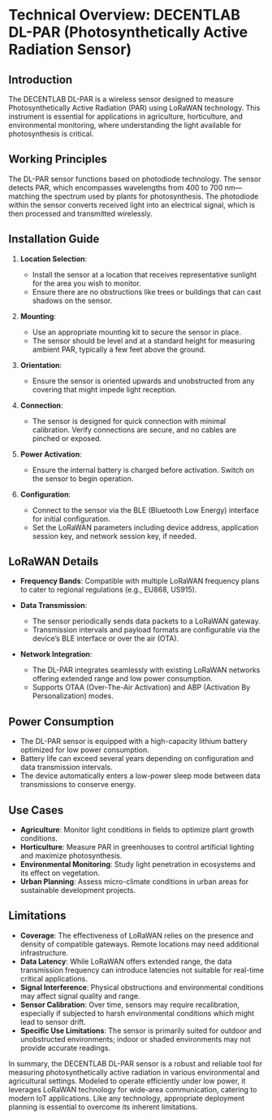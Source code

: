 # Technical Overview: DECENTLAB DL-PAR (Photosynthetically Active Radiation Sensor)

## Introduction
The DECENTLAB DL-PAR is a wireless sensor designed to measure Photosynthetically Active Radiation (PAR) using LoRaWAN technology. This instrument is essential for applications in agriculture, horticulture, and environmental monitoring, where understanding the light available for photosynthesis is critical.

## Working Principles
The DL-PAR sensor functions based on photodiode technology. The sensor detects PAR, which encompasses wavelengths from 400 to 700 nm—matching the spectrum used by plants for photosynthesis. The photodiode within the sensor converts received light into an electrical signal, which is then processed and transmitted wirelessly.

## Installation Guide
1. **Location Selection**: 
   - Install the sensor at a location that receives representative sunlight for the area you wish to monitor.
   - Ensure there are no obstructions like trees or buildings that can cast shadows on the sensor.

2. **Mounting**:
   - Use an appropriate mounting kit to secure the sensor in place.
   - The sensor should be level and at a standard height for measuring ambient PAR, typically a few feet above the ground.

3. **Orientation**:
   - Ensure the sensor is oriented upwards and unobstructed from any covering that might impede light reception.

4. **Connection**:
   - The sensor is designed for quick connection with minimal calibration. Verify connections are secure, and no cables are pinched or exposed.

5. **Power Activation**:
   - Ensure the internal battery is charged before activation. Switch on the sensor to begin operation.

6. **Configuration**:
   - Connect to the sensor via the BLE (Bluetooth Low Energy) interface for initial configuration.
   - Set the LoRaWAN parameters including device address, application session key, and network session key, if needed.

## LoRaWAN Details
- **Frequency Bands**: Compatible with multiple LoRaWAN frequency plans to cater to regional regulations (e.g., EU868, US915).
- **Data Transmission**: 
  - The sensor periodically sends data packets to a LoRaWAN gateway.
  - Transmission intervals and payload formats are configurable via the device’s BLE interface or over the air (OTA).

- **Network Integration**:
  - The DL-PAR integrates seamlessly with existing LoRaWAN networks offering extended range and low power consumption.
  - Supports OTAA (Over-The-Air Activation) and ABP (Activation By Personalization) modes.

## Power Consumption
- The DL-PAR sensor is equipped with a high-capacity lithium battery optimized for low power consumption.
- Battery life can exceed several years depending on configuration and data transmission intervals.
- The device automatically enters a low-power sleep mode between data transmissions to conserve energy.

## Use Cases
- **Agriculture**: Monitor light conditions in fields to optimize plant growth conditions.
- **Horticulture**: Measure PAR in greenhouses to control artificial lighting and maximize photosynthesis.
- **Environmental Monitoring**: Study light penetration in ecosystems and its effect on vegetation.
- **Urban Planning**: Assess micro-climate conditions in urban areas for sustainable development projects.

## Limitations
- **Coverage**: The effectiveness of LoRaWAN relies on the presence and density of compatible gateways. Remote locations may need additional infrastructure.
- **Data Latency**: While LoRaWAN offers extended range, the data transmission frequency can introduce latencies not suitable for real-time critical applications.
- **Signal Interference**: Physical obstructions and environmental conditions may affect signal quality and range.
- **Sensor Calibration**: Over time, sensors may require recalibration, especially if subjected to harsh environmental conditions which might lead to sensor drift.
- **Specific Use Limitations**: The sensor is primarily suited for outdoor and unobstructed environments; indoor or shaded environments may not provide accurate readings.

In summary, the DECENTLAB DL-PAR sensor is a robust and reliable tool for measuring photosynthetically active radiation in various environmental and agricultural settings. Modeled to operate efficiently under low power, it leverages LoRaWAN technology for wide-area communication, catering to modern IoT applications. Like any technology, appropriate deployment planning is essential to overcome its inherent limitations.